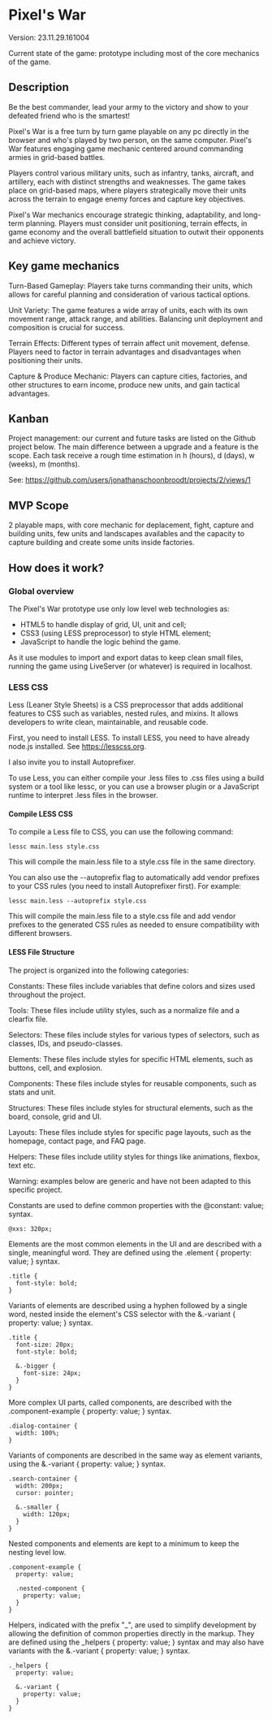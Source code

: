 # Pixel's War

Version: 23.11.29.161004

Current state of the game: prototype including most of the core mechanics of the game.

## Description

Be the best commander, lead your army to the victory and show to your defeated friend who is the smartest!

Pixel's War is a free turn by turn game playable on any pc directly in the browser and who's played by two person, on the same computer. Pixel's War features engaging game mechanic centered around commanding armies in grid-based battles. 

Players control various military units, such as infantry, tanks, aircraft, and artillery, each with distinct strengths and weaknesses. The game takes place on grid-based maps, where players strategically move their units across the terrain to engage enemy forces and capture key objectives.

Pixel's War mechanics encourage strategic thinking, adaptability, and long-term planning. Players must consider unit positioning, terrain effects, in game economy and the overall battlefield situation to outwit their opponents and achieve victory.

## Key game mechanics

Turn-Based Gameplay: Players take turns commanding their units, which allows for careful planning and consideration of various tactical options.

Unit Variety: The game features a wide array of units, each with its own movement range, attack range, and abilities. Balancing unit deployment and composition is crucial for success.

Terrain Effects: Different types of terrain affect unit movement, defense. Players need to factor in terrain advantages and disadvantages when positioning their units.

Capture & Produce Mechanic: Players can capture cities, factories, and other structures to earn income, produce new units, and gain tactical advantages.

## Kanban

Project management: our current and future tasks are listed on the Github project below. The main difference between a upgrade and a feature is the scope. Each task receive a rough time estimation in h (hours), d (days), w (weeks), m (months).

See: https://github.com/users/jonathanschoonbroodt/projects/2/views/1

## MVP Scope 

2 playable maps, with core mechanic for deplacement, fight, capture and building units, few units and landscapes availables and the capacity to capture building and create some units inside factories.

## How does it work?

### Global overview

The Pixel's War prototype use only low level web technologies as:
- HTML5 to handle display of grid, UI, unit and cell;
- CSS3 (using LESS preprocessor) to style HTML element;
- JavaScript to handle the logic behind the game.

As it use modules to import and export datas to keep clean small files, running the game using LiveServer (or whatever) is required in localhost.

### LESS CSS

Less (Leaner Style Sheets) is a CSS preprocessor that adds additional features to CSS such as variables, nested rules, and mixins. It allows developers to write clean, maintainable, and reusable code.

First, you need to install LESS. To install LESS, you need to have already node.js installed. See https://lesscss.org.

I also invite you to install Autoprefixer.

To use Less, you can either compile your .less files to .css files using a build system or a tool like lessc, or you can use a browser plugin or a JavaScript runtime to interpret .less files in the browser.

#### Compile LESS CSS

To compile a Less file to CSS, you can use the following command:

```
lessc main.less style.css
```

This will compile the main.less file to a style.css file in the same directory.

You can also use the --autoprefix flag to automatically add vendor prefixes to your CSS rules (you need to install Autoprefixer first). For example:

```
lessc main.less --autoprefix style.css
```

This will compile the main.less file to a style.css file and add vendor prefixes to the generated CSS rules as needed to ensure compatibility with different browsers.

#### LESS File Structure
The project is organized into the following categories:

Constants: These files include variables that define colors and sizes used throughout the project.

Tools: These files include utility styles, such as a normalize file and a clearfix file.

Selectors: These files include styles for various types of selectors, such as classes, IDs, and pseudo-classes.

Elements: These files include styles for specific HTML elements, such as buttons, cell, and explosion.

Components: These files include styles for reusable components, such as stats and unit.

Structures: These files include styles for structural elements, such as the board, console, grid and UI.

Layouts: These files include styles for specific page layouts, such as the homepage, contact page, and FAQ page.

Helpers: These files include utility styles for things like animations, flexbox, text etc.

Warning: examples below are generic and have not been adapted to this specific project. 

Constants are used to define common properties with the @constant: value; syntax.
```
@xxs: 320px;
```

Elements are the most common elements in the UI and are described with a single, meaningful word. They are defined using the .element { property: value; } syntax.
```
.title { 
  font-style: bold; 
}
```

Variants of elements are described using a hyphen followed by a single word, nested inside the element's CSS selector with the &.-variant { property: value; } syntax.
```
.title { 
  font-size: 20px; 
  font-style: bold; 
  
  &.-bigger { 
    font-size: 24px; 
  }
}

```

More complex UI parts, called components, are described with the .component-example { property: value; } syntax.
```
.dialog-container { 
  width: 100%; 
}
```

Variants of components are described in the same way as element variants, using the &.-variant { property: value; } syntax.
```
.search-container { 
  width: 200px; 
  cursor: pointer;
  
  &.-smaller { 
    width: 120px; 
  } 
}
```

Nested components and elements are kept to a minimum to keep the nesting level low.
```
.component-example { 
  property: value; 
  
  .nested-component { 
    property: value; 
  } 
}
```

Helpers, indicated with the prefix "_", are used to simplify development by allowing the definition of common properties directly in the markup. They are defined using the _helpers { property: value; } syntax and may also have variants with the &.-variant { property: value; } syntax.
```
._helpers { 
  property: value; 
  
  &.-variant { 
    property: value; 
  } 
}
```
